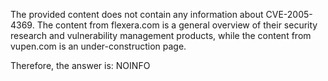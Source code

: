 The provided content does not contain any information about CVE-2005-4369. The content from flexera.com is a general overview of their security research and vulnerability management products, while the content from vupen.com is an under-construction page.

Therefore, the answer is: NOINFO